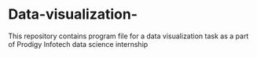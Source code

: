 # Data-visualization-
This repository contains program file for a data visualization task as a part of Prodigy Infotech data science internship
